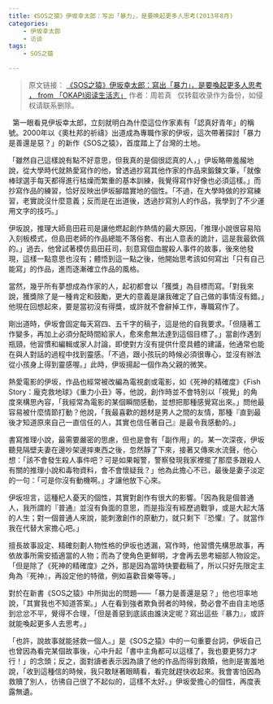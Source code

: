 ```yaml
---
title: 《SOS之猿》伊坂幸太郎：写出「暴力」，是要唤起更多人思考(2013年8月)
categories: 
    - 伊坂幸太郎
    - 访谈
tags: 
    - SOS之猿

---
```

> 原文链接：
[《SOS之猿》伊坂幸太郎：寫出「暴力」，是要喚起更多人思考 ， from 「OKAPI阅读生活志」](http://blog.sina.com.cn/s/blog_e43a7c790102ya18.html)
作者：周若真
&nbsp;
仅转载收录作为备份，如侵权请联系删除。


&nbsp;
第一眼看見伊坂幸太郎，立刻就明白為什麼這位作家素有「認真好青年」的稱號。2000年以《奧杜邦的祈禱》出道成為專職作家的伊坂，這次帶著探討「暴力是善還是惡？」的新作《SOS之猿》，首度踏上了台灣的土地。


「雖然自己這樣說有點不好意思，但我真的是個很認真的人，」伊坂略帶羞赧地說，從大學時代就熱愛寫作的他，曾透過抄寫其他作家的作品來鍛鍊文筆，「就像棒球選手每天都得進行枯燥而繁重的基本訓練，我覺得寫作好像也必須這樣。」而抄寫作品的練習，恰好反映出伊坂腳踏實地的個性。「不過，在大學時做的抄寫練習，老實說沒什麼意義；反而是在出道後，透過抄寫別人的作品，我學到了不少運用文字的技巧。」
<!-- more -->
伊坂說，推理大師島田莊司是讓他燃起創作熱情的最大原因，「推理小說很容易陷入刻板模式，但島田老師的作品總能不落俗套、有出人意表的詭計，這是我最欽佩的。」過去，他曾試著模仿島田莊司，刻意寫個血腥殺人事件的故事，後來他發現，這樣一點意思也沒有；體悟到這一點之後，他開始思考該如何寫出「只有自己能寫」的作品，進而逐漸確立作品的風格。

當然，幾乎所有夢想成為作家的人，起初都會以「獲獎」為目標而寫。「對我來說，獲獎除了是一種肯定和鼓勵，更大的意義是讓我確定了自己做的事情沒有錯。」他現在回想起來，要是當初沒有得獎，或許就不會辭掉工作，專職寫作了。

剛出道時，伊坂會固定每天寫四、五千字的稿子，這是他的自我要求。「但隨著工作變多，再加上必須分配時間給家人，愈來愈無法達到這個目標了。」當創作遇到瓶頸，他習慣和編輯或家人討論，即使對方沒有提供什麼具體的建議，他通常也能在與人對話的過程中找到靈感。「不過，跟小孩玩的時候必須很專心，並沒有辦法從小孩身上得到靈感喔。」此時，伊坂揚起一個作為父親的微笑。

熱愛電影的伊坂，作品也經常被改編為電視劇或電影，如《死神的精確度》《Fish Story：龐克救地球》《重力小丑》等，他說，創作時並不會特別以「視覺」的角度來構思內容，「我經常為電影的某個瞬間感動，並想把那種感覺寫出來。」問他最容易被什麼情節打動？他說，「我最喜歡的題材是男人之間的友情，那種『直到最後才知道原來自己一直信任的人，其實也信任著自己』是最令我感動的。」

書寫推理小說，最需要嚴密的思慮，但也是會有「副作用」的。某一次深夜，伊坂聽見隔壁夫妻在邊吵架邊摔東西之後，忽然靜了下來，接著又傳來水流聲，他心想：「該不會發生殺人事件吧？可是如果報警，警察發現我家裡擺了那麼多跟殺人有關的推理小說和毒物資料，會不會懷疑我？」他為此擔心不已，最後是妻子淡定的一句：「可是你沒有動機啊。」才讓他放下心來。

伊坂坦言，這種杞人憂天的個性，其實對創作有很大的影響。「因為我是個普通人，我所謂的『普通』並沒有負面的意思，而是指沒有經歷過戰爭，或是大起大落的人生；對一個普通人來說，能刺激創作的原動力，就只剩下『恐懼』了。就當作我在代替大家擔心吧。」

擅長故事設定、精確刻劃人物性格的伊坂也透漏，寫作時，他習慣先構思故事，再依故事所需安插適當的人物；而為了使角色更鮮明，才會再去思考細部人物設定。「但是除了《死神的精確度》之外，那是因為當時快要截稿了，所以只好先限定主角為『死神』，再設定他的特徵，例如喜歡音樂等等。」

對於在新書《SOS之猿》中所拋出的問題——「暴力是善還是惡？」他也坦率地說，「其實我也不知道答案。」人在看到強者欺負弱者的時候，勢必會不由自主地感到忿忿不平，覺得不合理，「但是善惡到底該由誰決定呢？寫出這些『暴力』，或許就能喚起更多人去思考。」

「也許，說故事就能拯救一個人。」是《SOS之猿》中的一句重要台詞，伊坂自己也曾因為看完某個故事後，心中升起「書中主角都可以這樣了，我也要更努力才行！」的念頭；反之，面對讀者表示因為讀了他的作品而得到救贖，他則是害羞地說，「收到這種信的時候，我只敢瞇著眼睛看，看完就趕快收起來。我會害怕因為救贖了別人，彷彿自己很了不起似的，這樣不太好。」伊坂愛擔心的個性，再度表露無遺。